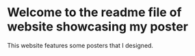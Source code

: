 # Welcome to the readme file of website showcasing my poster 
This website features some posters that I designed.
